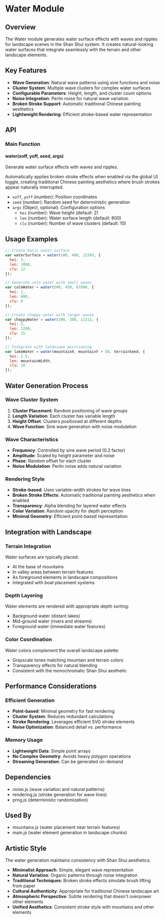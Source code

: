 # Water Module

## Overview

The Water module generates water surface effects with waves and ripples for landscape scenes in the Shan Shui system. It creates natural-looking water surfaces that integrate seamlessly with the terrain and other landscape elements.

## Key Features

- **Wave Generation**: Natural wave patterns using sine functions and noise
- **Cluster System**: Multiple wave clusters for complex water surfaces
- **Configurable Parameters**: Height, length, and cluster count options
- **Noise Integration**: Perlin noise for natural wave variation
- **Broken Stroke Support**: Automatic traditional Chinese painting aesthetics
- **Lightweight Rendering**: Efficient stroke-based water representation

## API

### Main Function

#### water(xoff, yoff, seed, args)
Generate water surface effects with waves and ripples.

Automatically applies broken stroke effects when enabled via the global UI toggle, creating traditional Chinese painting aesthetics where brush strokes appear naturally interrupted.

- `xoff`, `yoff` (number): Position coordinates
- `seed` (number): Random seed for deterministic generation
- `args` (Object, optional): Configuration options
  - `hei` (number): Wave height (default: 2)
  - `len` (number): Water surface length (default: 800)
  - `clu` (number): Number of wave clusters (default: 10)

## Usage Examples

```javascript
// Create basic water surface
var waterSurface = water(100, 400, 12345, {
  hei: 3,
  len: 1000,
  clu: 12
});

// Generate calm water with small waves
var calmWater = water(500, 450, 67890, {
  hei: 1,
  len: 600,
  clu: 8
});

// Create choppy water with larger waves
var choppyWater = water(200, 380, 11111, {
  hei: 5,
  len: 1200,
  clu: 15
});

// Integrate with landscape positioning
var lakeWater = water(mountainX, mountainY + 50, terrainSeed, {
  hei: 2.5,
  len: mountainWidth,
  clu: 10
});
```

## Water Generation Process

### Wave Cluster System
1. **Cluster Placement**: Random positioning of wave groups
2. **Length Variation**: Each cluster has variable length
3. **Height Offset**: Clusters positioned at different depths
4. **Wave Function**: Sine wave generation with noise modulation

### Wave Characteristics
- **Frequency**: Controlled by sine wave period (0.2 factor)
- **Amplitude**: Scaled by height parameter and noise
- **Phase**: Random offset for each cluster
- **Noise Modulation**: Perlin noise adds natural variation

### Rendering Style
- **Stroke-based**: Uses variable-width strokes for wave lines
- **Broken Stroke Effects**: Automatic traditional painting aesthetics when enabled
- **Transparency**: Alpha blending for layered water effects
- **Color Variation**: Random opacity for depth perception
- **Minimal Geometry**: Efficient point-based representation

## Integration with Landscape

### Terrain Integration
Water surfaces are typically placed:
- At the base of mountains
- In valley areas between terrain features
- As foreground elements in landscape compositions
- Integrated with boat placement systems

### Depth Layering
Water elements are rendered with appropriate depth sorting:
- Background water (distant lakes)
- Mid-ground water (rivers and streams)
- Foreground water (immediate water features)

### Color Coordination
Water colors complement the overall landscape palette:
- Grayscale tones matching mountain and terrain colors
- Transparency effects for natural blending
- Consistent with the monochromatic Shan Shui aesthetic

## Performance Considerations

### Efficient Generation
- **Point-based**: Minimal geometry for fast rendering
- **Cluster System**: Reduces redundant calculations
- **Stroke Rendering**: Leverages efficient SVG stroke elements
- **Noise Optimization**: Balanced detail vs. performance

### Memory Usage
- **Lightweight Data**: Simple point arrays
- **No Complex Geometry**: Avoids heavy polygon operations
- **Streaming Generation**: Can be generated on-demand

## Dependencies

- noise.js (wave variation and natural patterns)
- rendering.js (stroke generation for wave lines)
- prng.js (deterministic randomization)

## Used By

- mountains.js (water placement near terrain features)
- main.js (water element generation in landscape chunks)

## Artistic Style

The water generation maintains consistency with Shan Shui aesthetics:
- **Minimalist Approach**: Simple, elegant wave representation
- **Natural Variation**: Organic patterns through noise integration
- **Traditional Techniques**: Broken stroke effects simulate brush lifting from paper
- **Cultural Authenticity**: Appropriate for traditional Chinese landscape art
- **Atmospheric Perspective**: Subtle rendering that doesn't overpower other elements
- **Unified Aesthetics**: Consistent stroke style with mountains and other elements
